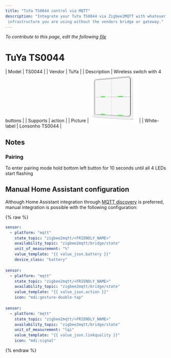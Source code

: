 ```yaml
---
title: "TuYa TS0044 control via MQTT"
description: "Integrate your TuYa TS0044 via Zigbee2MQTT with whatever smart home
 infrastructure you are using without the vendors bridge or gateway."
---
```


*To contribute to this page, edit the following
[file](https://github.com/Koenkk/zigbee2mqtt.io/blob/master/docs/devices/TS0044.md)*

# TuYa TS0044

| Model | TS0044  |
| Vendor  | TuYa  |
| Description | Wireless switch with 4 buttons |
| Supports | action |
| Picture | ![TuYa TS0044](../images/devices/TS0044.jpg) |
| White-label | Lonsonho TS0044 |

## Notes


### Pairing
To enter pairing mode hold bottom left button for 10 seconds until all 4 LEDs start flashing


## Manual Home Assistant configuration
Although Home Assistant integration through [MQTT discovery](../integration/home_assistant) is preferred,
manual integration is possible with the following configuration:


{% raw %}
```yaml
sensor:
  - platform: "mqtt"
    state_topic: "zigbee2mqtt/<FRIENDLY_NAME>"
    availability_topic: "zigbee2mqtt/bridge/state"
    unit_of_measurement: "%"
    value_template: "{{ value_json.battery }}"
    device_class: "battery"

sensor:
  - platform: "mqtt"
    state_topic: "zigbee2mqtt/<FRIENDLY_NAME>"
    availability_topic: "zigbee2mqtt/bridge/state"
    value_template: "{{ value_json.action }}"
    icon: "mdi:gesture-double-tap"

sensor:
  - platform: "mqtt"
    state_topic: "zigbee2mqtt/<FRIENDLY_NAME>"
    availability_topic: "zigbee2mqtt/bridge/state"
    unit_of_measurement: "lqi"
    value_template: "{{ value_json.linkquality }}"
    icon: "mdi:signal"
```
{% endraw %}


